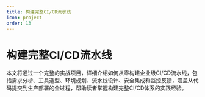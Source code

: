 ```yaml
---
title: 构建完整CI/CD流水线
icon: project
order: 13
---
```


# 构建完整CI/CD流水线

本文将通过一个完整的实战项目，详细介绍如何从零构建企业级CI/CD流水线，包括需求分析、工具选型、环境规划、流水线设计、安全集成和监控反馈，涵盖从代码提交到生产部署的全过程，帮助读者掌握构建完整CI/CD体系的实践经验。
